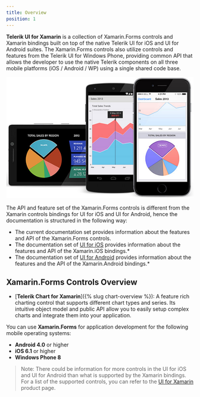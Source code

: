 ```yaml
---
title: Overview
position: 1
---
```


**Telerik UI for Xamarin** is a collection of Xamarin.Forms controls and Xamarin bindings built on top of the native Telerik UI for iOS and UI for Android suites. The Xamarin.Forms controls also utilize controls and features from the Telerik UI for Windows Phone, providing common API that allows the developer to use the native Telerik components on all three mobile platforms (iOS / Android / WP) using a single shared code base.

![Telerik UI for Xamarin](front-image.jpg)

The API and feature set of the Xamarin.Forms controls is different from the Xamarin controls bindings for UI for iOS and UI for Android, hence the documentation is structured in the following way:

- The current documentation set provides information about the features and API of the Xamarin.Forms controls.
- The documentation set of [UI for iOS](http://docs.telerik.com/devtools/ios/) provides information about the features and API of the Xamarin.iOS bindings.*
- The documentation set of [UI for Android](http://docs.telerik.com/devtools/android/) provides information about the features and the API of the Xamarin.Android bindings.*

## Xamarin.Forms Controls Overview ##

- [**Telerik Chart for Xamarin**]({% slug chart-overview %}): A feature rich charting control that supports different chart types and series. Its intuitive object model and public API allow you to easily setup complex charts and integrate them into your application.

You can use **Xamarin.Forms** for application development for the following mobile operating systems:

* **Android 4.0** or higher
* **iOS 6.1** or higher
* **Windows Phone 8**

> Note: There could be information for more controls in the UI for iOS and UI for Android than what is supported by the Xamarin bindings. For a list of the supported controls, you can refer to the [UI for Xamarin](http://www.telerik.com/xamarin-ui) product page.